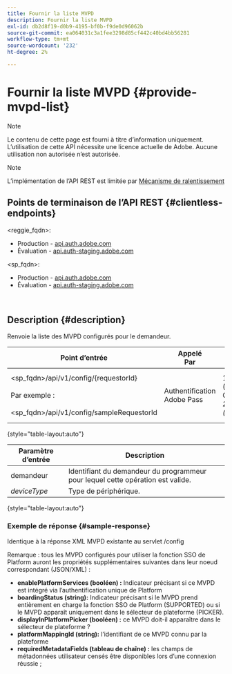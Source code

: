 ```yaml
---
title: Fournir la liste MVPD
description: Fournir la liste MVPD
exl-id: db2d8f19-d0b9-4195-bf0b-f9de0d96062b
source-git-commit: ea064031c3a1fee3298d85cf442c40bd4bb56281
workflow-type: tm+mt
source-wordcount: '232'
ht-degree: 2%

---
```


# Fournir la liste MVPD {#provide-mvpd-list}

>[!NOTE]
>
>Le contenu de cette page est fourni à titre d’information uniquement. L’utilisation de cette API nécessite une licence actuelle de Adobe. Aucune utilisation non autorisée n’est autorisée.

>[!NOTE]
>
> L’implémentation de l’API REST est limitée par [Mécanisme de ralentissement](/help/authentication/throttling-mechanism.md)

## Points de terminaison de l’API REST {#clientless-endpoints}

&lt;reggie_fqdn>:

* Production - [api.auth.adobe.com](http://api.auth.adobe.com/)
* Évaluation - [api.auth-staging.adobe.com](http://api.auth-staging.adobe.com/)

&lt;sp_fqdn>:

* Production - [api.auth.adobe.com](http://api.auth.adobe.com/)
* Évaluation - [api.auth-staging.adobe.com](http://api.auth-staging.adobe.com/)

</br>

## Description {#description}

Renvoie la liste des MVPD configurés pour le demandeur.

| Point d’entrée | Appelé  </br>Par | Entrée   </br>Paramètres | HTTP  </br>Méthode | Réponse | HTTP  </br>Réponse |
| --- | --- | --- | --- | --- | --- |
| &lt;sp_fqdn>/api/v1/config/{requestorId}</br></br>Par exemple :</br></br>&lt;sp_fqdn>/api/v1/config/sampleRequestorId | Authentification Adobe Pass | 1. Demandeur</br>    (composant Chemin)</br>_2.  deviceType (désapprouvé)_ | GET | XML ou JSON contenant la liste des MVPD. | 200 |

{style="table-layout:auto"}


| Paramètre d’entrée | Description |
| --------------- | ------------------------------------------------------------- |
| demandeur | Identifiant du demandeur du programmeur pour lequel cette opération est valide. |
| *deviceType* | Type de périphérique. |

{style="table-layout:auto"}

### Exemple de réponse {#sample-response}

Identique à la réponse XML MVPD existante au servlet /config

Remarque : tous les MVPD configurés pour utiliser la fonction SSO de Platform auront les propriétés supplémentaires suivantes dans leur noeud correspondant (JSON/XML) :

* **enablePlatformServices (booléen) :** Indicateur précisant si ce MVPD est intégré via l’authentification unique de Platform
* **boardingStatus (string):** Indicateur précisant si le MVPD prend entièrement en charge la fonction SSO de Platform (SUPPORTED) ou si le MVPD apparaît uniquement dans le sélecteur de plateforme (PICKER).
* **displayInPlatformPicker (booléen) :** ce MVPD doit-il apparaître dans le sélecteur de plateforme ?
* **platformMappingId (string):** l’identifiant de ce MVPD connu par la plateforme
* **requiredMetadataFields (tableau de chaîne) :** les champs de métadonnées utilisateur censés être disponibles lors d’une connexion réussie ;

